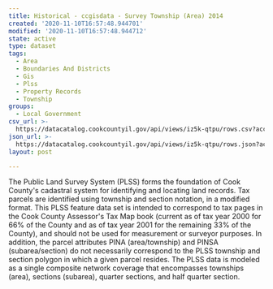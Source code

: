 ```yaml
---
title: Historical - ccgisdata - Survey Township (Area) 2014
created: '2020-11-10T16:57:48.944701'
modified: '2020-11-10T16:57:48.944712'
state: active
type: dataset
tags:
  - Area
  - Boundaries And Districts
  - Gis
  - Plss
  - Property Records
  - Township
groups:
  - Local Government
csv_url: >-
  https://datacatalog.cookcountyil.gov/api/views/iz5k-qtpu/rows.csv?accessType=DOWNLOAD
json_url: >-
  https://datacatalog.cookcountyil.gov/api/views/iz5k-qtpu/rows.json?accessType=DOWNLOAD
layout: post

---
```

The Public Land Survey System (PLSS) forms the foundation of Cook County's cadastral system for identifying and locating land records. Tax parcels are identified using township and section notation, in a modified format. This PLSS feature data set is intended to correspond to tax pages in the Cook County Assessor's Tax Map book (current as of tax year 2000 for 66% of the County and as of tax year 2001 for the remaining 33% of the County), and should not be used for measurement or surveyor purposes. In addition, the parcel attributes PINA (area/township) and PINSA (subarea/section) do not necessarily correspond to the PLSS township and section polygon in which a given parcel resides. The PLSS data is modeled as a single composite network coverage that encompasses townships (area), sections (subarea), quarter sections, and half quarter section.
